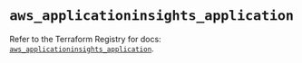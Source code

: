 # `aws_applicationinsights_application`

Refer to the Terraform Registry for docs: [`aws_applicationinsights_application`](https://registry.terraform.io/providers/hashicorp/aws/5.86.0/docs/resources/applicationinsights_application).
